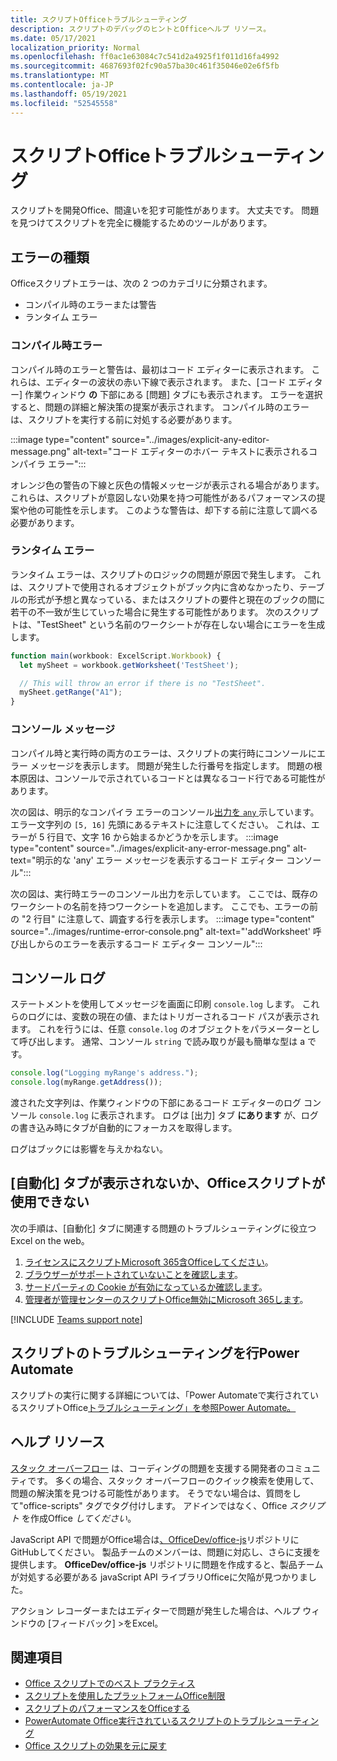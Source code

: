 ```yaml
---
title: スクリプトOfficeトラブルシューティング
description: スクリプトのデバッグのヒントとOfficeヘルプ リソース。
ms.date: 05/17/2021
localization_priority: Normal
ms.openlocfilehash: ff0ac1e63084c7c541d2a4925f1f011d16fa4992
ms.sourcegitcommit: 4687693f02fc90a57ba30c461f35046e02e6f5fb
ms.translationtype: MT
ms.contentlocale: ja-JP
ms.lasthandoff: 05/19/2021
ms.locfileid: "52545558"
---
```

# <a name="troubleshoot-office-scripts"></a>スクリプトOfficeトラブルシューティング

スクリプトを開発Office、間違いを犯す可能性があります。 大丈夫です。 問題を見つけてスクリプトを完全に機能するためのツールがあります。

## <a name="types-of-errors"></a>エラーの種類

Officeスクリプトエラーは、次の 2 つのカテゴリに分類されます。

* コンパイル時のエラーまたは警告
* ランタイム エラー

### <a name="compile-time-errors"></a>コンパイル時エラー

コンパイル時のエラーと警告は、最初はコード エディターに表示されます。 これらは、エディターの波状の赤い下線で表示されます。 また、[コード エディター] 作業ウィンドウ **の** 下部にある [問題] タブにも表示されます。 エラーを選択すると、問題の詳細と解決策の提案が表示されます。 コンパイル時のエラーは、スクリプトを実行する前に対処する必要があります。

:::image type="content" source="../images/explicit-any-editor-message.png" alt-text="コード エディターのホバー テキストに表示されるコンパイラ エラー":::

オレンジ色の警告の下線と灰色の情報メッセージが表示される場合があります。 これらは、スクリプトが意図しない効果を持つ可能性があるパフォーマンスの提案や他の可能性を示します。 このような警告は、却下する前に注意して調べる必要があります。

### <a name="runtime-errors"></a>ランタイム エラー

ランタイム エラーは、スクリプトのロジックの問題が原因で発生します。 これは、スクリプトで使用されるオブジェクトがブック内に含めなかったり、テーブルの形式が予想と異なっている、またはスクリプトの要件と現在のブックの間に若干の不一致が生じていった場合に発生する可能性があります。 次のスクリプトは、"TestSheet" という名前のワークシートが存在しない場合にエラーを生成します。

```TypeScript
function main(workbook: ExcelScript.Workbook) {
  let mySheet = workbook.getWorksheet('TestSheet');

  // This will throw an error if there is no "TestSheet".
  mySheet.getRange("A1");
}
```

### <a name="console-messages"></a>コンソール メッセージ

コンパイル時と実行時の両方のエラーは、スクリプトの実行時にコンソールにエラー メッセージを表示します。 問題が発生した行番号を指定します。 問題の根本原因は、コンソールで示されているコードとは異なるコード行である可能性があります。

次の図は、明示的なコンパイラ エラーのコンソール[出力を `any` ](../develop/typescript-restrictions.md)示しています。 エラー文字列の `[5, 16]` 先頭にあるテキストに注意してください。 これは、エラーが 5 行目で、文字 16 から始まるかどうかを示します。
:::image type="content" source="../images/explicit-any-error-message.png" alt-text="明示的な 'any' エラー メッセージを表示するコード エディター コンソール":::

次の図は、実行時エラーのコンソール出力を示しています。 ここでは、既存のワークシートの名前を持つワークシートを追加します。 ここでも、エラーの前の "2 行目" に注意して、調査する行を表示します。
:::image type="content" source="../images/runtime-error-console.png" alt-text="'addWorksheet' 呼び出しからのエラーを表示するコード エディター コンソール":::

## <a name="console-logs"></a>コンソール ログ

ステートメントを使用してメッセージを画面に印刷 `console.log` します。 これらのログには、変数の現在の値、またはトリガーされるコード パスが表示されます。 これを行うには、任意 `console.log` のオブジェクトをパラメーターとして呼び出します。 通常、コンソール `string` で読み取りが最も簡単な型は a です。

```TypeScript
console.log("Logging myRange's address.");
console.log(myRange.getAddress());
```

渡された文字列は、作業ウィンドウの下部にあるコード エディターのログ コンソール `console.log` に表示されます。 ログは [出力] タブ **にあります** が、ログの書き込み時にタブが自動的にフォーカスを取得します。

ログはブックには影響を与えかねない。

## <a name="automate-tab-not-appearing-or-office-scripts-unavailable"></a>[自動化] タブが表示されないか、Officeスクリプトが使用できない

次の手順は、[自動化] タブに関連する問題のトラブルシューティングに役立つExcel on the web。

1. [ライセンスにスクリプトMicrosoft 365含Officeしてください](../overview/excel.md#requirements)。
1. [ブラウザーがサポートされていないことを確認します](platform-limits.md#browser-support)。
1. [サードパーティの Cookie が有効になっているか確認します](platform-limits.md#third-party-cookies)。
1. [管理者が管理センターのスクリプトOffice無効にMicrosoft 365します](/microsoft-365/admin/manage/manage-office-scripts-settings)。

[!INCLUDE [Teams support note](../includes/teams-support-note.md)]

## <a name="troubleshoot-scripts-in-power-automate"></a>スクリプトのトラブルシューティングを行Power Automate

スクリプトの実行に関する詳細については、「Power Automateで実行されているスクリプトOffice[トラブルシューティング」を参照Power Automate。](power-automate-troubleshooting.md)

## <a name="help-resources"></a>ヘルプ リソース

[スタック オーバーフロー](https://stackoverflow.com/questions/tagged/office-scripts) は、コーディングの問題を支援する開発者のコミュニティです。 多くの場合、スタック オーバーフローのクイック検索を使用して、問題の解決策を見つける可能性があります。 そうでない場合は、質問をして"office-scripts" タグでタグ付けします。 アドインではなく、Office *スクリプト* を作成Office *してください*。

JavaScript API で問題がOffice場合は[、OfficeDev/office-js](https://github.com/OfficeDev/office-js)リポジトリにGitHubしてください。 製品チームのメンバーは、問題に対応し、さらに支援を提供します。 **OfficeDev/office-js** リポジトリに問題を作成すると、製品チームが対処する必要がある javaScript API ライブラリOfficeに欠陥が見つかりました。

アクション レコーダーまたはエディターで問題が発生した場合は、ヘルプ ウィンドウの [フィードバック] >をExcel。

## <a name="see-also"></a>関連項目

- [Office スクリプトでのベスト プラクティス](../develop/best-practices.md)
- [スクリプトを使用したプラットフォームOffice制限](platform-limits.md)
- [スクリプトのパフォーマンスをOfficeする](../develop/web-client-performance.md)
- [PowerAutomate Office実行されているスクリプトのトラブルシューティング](power-automate-troubleshooting.md)
- [Office スクリプトの効果を元に戻す](undo.md)
